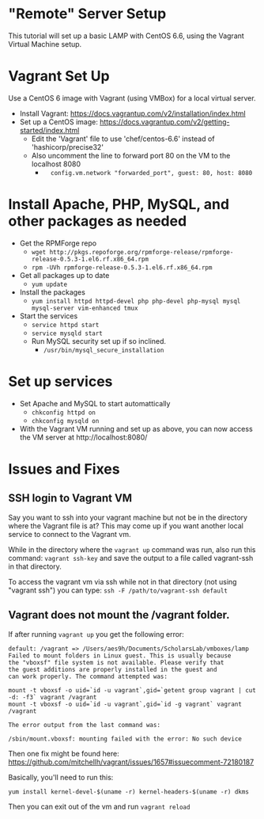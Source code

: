 # "Remote" Server Setup 

This tutorial will set up a basic LAMP with CentOS 6.6, using the Vagrant
Virtual Machine setup.



# Vagrant Set Up

Use a CentOS 6 image with Vagrant (using VMBox) for a local virtual server.

* Install Vagrant: https://docs.vagrantup.com/v2/installation/index.html
* Set up a CentOS image: https://docs.vagrantup.com/v2/getting-started/index.html
    * Edit the 'Vagrant' file to use 'chef/centos-6.6' instead of 'hashicorp/precise32'
    * Also uncomment the line to forward port 80 on the VM to the localhost 8080
        * `  config.vm.network "forwarded_port", guest: 80, host: 8080`

# Install Apache, PHP, MySQL, and other packages as needed
* Get the RPMForge repo 
    * `wget http://pkgs.repoforge.org/rpmforge-release/rpmforge-release-0.5.3-1.el6.rf.x86_64.rpm`
    * `rpm -UVh rpmforge-release-0.5.3-1.el6.rf.x86_64.rpm`
* Get all packages up to date
    * `yum update`
* Install the packages
    * `yum install httpd httpd-devel php php-devel php-mysql mysql mysql-server
    vim-enhanced tmux`
* Start the services
    * `service httpd start`
    * `service mysqld start`
    * Run MySQL security set up if so inclined.
        * `/usr/bin/mysql_secure_installation`

# Set up services

* Set Apache and MySQL to start automattically
    * `chkconfig httpd on`
    * `chkconfig mysqld on`
* With the Vagrant VM running and set up as above, you can now access the VM
  server at http://localhost:8080/

# Issues and Fixes


## SSH login to Vagrant VM

Say you want to ssh into your vagrant machine but not be in the directory where
the Vagrant file is at? This may come up if you want another local service to
connect to the Vagrant vm.

While in the directory where the `vagrant up` command was run, also run this
command: `vagrant ssh-key` and save the output to a file called vagrant-ssh
in that directory.

To access the vagrant vm via ssh while not in that directory (not using "vagrant
ssh") you can type: `ssh -F /path/to/vagrant-ssh default`



## Vagrant does not mount the /vagrant folder.

If after running `vagrant up` you get the following error:

    default: /vagrant => /Users/aes9h/Documents/ScholarsLab/vmboxes/lamp
    Failed to mount folders in Linux guest. This is usually because
    the "vboxsf" file system is not available. Please verify that
    the guest additions are properly installed in the guest and
    can work properly. The command attempted was:

    mount -t vboxsf -o uid=`id -u vagrant`,gid=`getent group vagrant | cut -d: -f3` vagrant /vagrant
    mount -t vboxsf -o uid=`id -u vagrant`,gid=`id -g vagrant` vagrant /vagrant

    The error output from the last command was:

    /sbin/mount.vboxsf: mounting failed with the error: No such device

Then one fix might be found here: https://github.com/mitchellh/vagrant/issues/1657#issuecomment-72180187

Basically, you'll need to run this:

    yum install kernel-devel-$(uname -r) kernel-headers-$(uname -r) dkms

Then you can exit out of the vm and run `vagrant reload`
